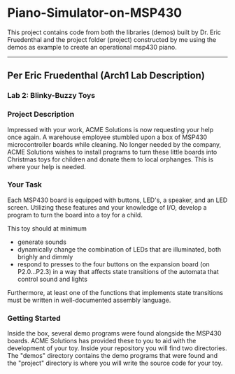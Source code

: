 # Piano-Simulator-on-MSP430

This project contains code from both the libraries (demos) built by Dr. Eric Fruedenthal and the project folder (project) constructed by me using the demos as example to create an operational msp430 piano.



- - - - - - - - -  - - - - - - - -

## Per Eric Fruedenthal (Arch1 Lab Description)
### Lab 2: Blinky-Buzzy Toys
### Project Description 

Impressed with your work, ACME Solutions is now
requesting your help once again. A warehouse employee stumbled upon a
box of MSP430 microcontroller boards while cleaning. No longer needed
by the company, ACME Solutions wishes to install programs to turn
these little boards into Christmas toys for children and donate them
to local orphanges. This is where your help is needed.

### Your Task 

Each MSP430 board is equipped with buttons, LED's, a
speaker, and an LED screen. Utilizing these features and your
knowledge of I/O, develop a program to turn the board into a toy for a
child.

This toy should at minimum

* generate sounds 
* dynamically change the combination of LEDs that are illuminated, both brighly and dimmly
* respond to presses to the four buttons on the expansion board (on P2.0...P2.3) in a 
  way that affects state transitions of the automata that control sound and lights


Furthermore, at least one of the functions that implements state
transitions must be written in well-documented assembly language.

### Getting Started 

Inside the box, several demo programs were found
alongside the MSP430 boards. ACME Solutions has provided these to you
to aid with the development of your toy. Inside your repository you
will find two directories. The "demos" directory contains the demo
programs that were found and the "project" directory is where you will
write the source code for your toy.
